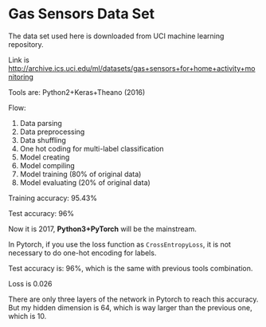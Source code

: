 # Gas Sensors Data Set

The data set used here is downloaded from UCI machine learning repository. 
 
Link is http://archive.ics.uci.edu/ml/datasets/gas+sensors+for+home+activity+monitoring 

Tools are:
Python2+Keras+Theano (2016)

Flow:

1. Data parsing
2. Data preprocessing
3. Data shuffling 
4. One hot coding for multi-label classification
5. Model creating
6. Model compiling
7. Model training (80% of original data)
8. Model evaluating (20% of original data)


Training accuracy: 95.43%

Test accuracy: 96%

Now it is 2017, **Python3+PyTorch** will be the mainstream.

In Pytorch, if you use the loss function as `CrossEntropyLoss`, it is not necessary to do one-hot encoding for labels.

Test accuracy is: 96%, which is the same with previous tools combination.

Loss is 0.026

There are only three layers of the network in Pytorch to reach this accuracy. But my hidden dimension is 64, which is way larger than the previous one, which is 10.
